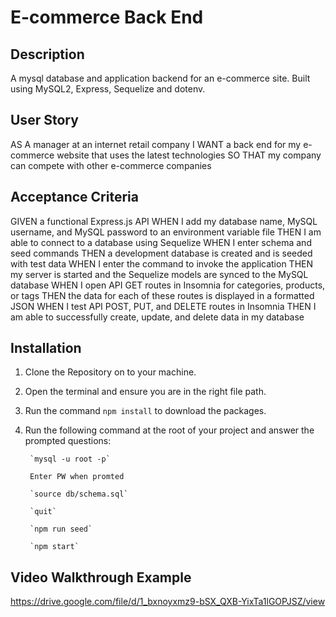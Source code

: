 # E-commerce Back End 

## Description
A mysql database and application backend for an e-commerce site. Built using MySQL2, Express, Sequelize and dotenv.

## User Story
  
AS A manager at an internet retail company
I WANT a back end for my e-commerce website that uses the latest technologies
SO THAT my company can compete with other e-commerce companies
  
## Acceptance Criteria
  
GIVEN a functional Express.js API
WHEN I add my database name, MySQL username, and MySQL password to an environment variable file
THEN I am able to connect to a database using Sequelize
WHEN I enter schema and seed commands
THEN a development database is created and is seeded with test data
WHEN I enter the command to invoke the application
THEN my server is started and the Sequelize models are synced to the MySQL database
WHEN I open API GET routes in Insomnia for categories, products, or tags
THEN the data for each of these routes is displayed in a formatted JSON
WHEN I test API POST, PUT, and DELETE routes in Insomnia
THEN I am able to successfully create, update, and delete data in my database

## Installation

1. Clone the Repository on to your machine.
2. Open the terminal and ensure you are in the right file path.
3. Run the command ```npm install``` to download the packages.
4. Run the following command at the root of your project and answer the prompted questions:

        `mysql -u root -p`

        Enter PW when promted

        `source db/schema.sql`

        `quit`

        `npm run seed`
        
        `npm start`


## Video Walkthrough Example

https://drive.google.com/file/d/1_bxnoyxmz9-bSX_QXB-YixTa1lGOPJSZ/view